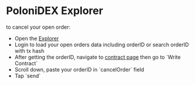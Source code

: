 # PoloniDEX Explorer

to cancel your open order:
<ul>
  <li> Open the <a href="https://arweave.net/5_JgdmGbY5SUz7XAuy2-Ny9UmAeROhTHbjPeq5U2Cb4">Explorer</a></li>
  <li>Login to load your open orders data including orderID or search orderID with tx hash</li>
  <li>After getting the orderID, navigate to <a href="https://tronscan.org/#/contract/TSMbPm5mUsaTDSEjHCd55ZJaib3Ysvjyc5/code">contract page</a> then go to `Write Contract`</li>
  <li>Scroll down, paste your orderID in `cancelOrder` field</li>
  <li>Tap `send`</li>
</ul>
